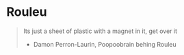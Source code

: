 Rouleu
===

> Its just a sheet of plastic with a magnet in it, get over it
> - Damon Perron-Laurin, Poopoobrain behing Rouleu

